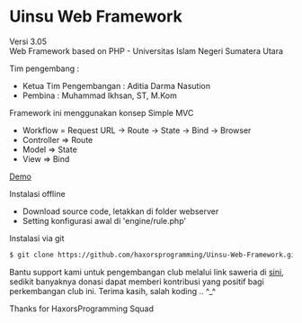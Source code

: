 # Uinsu Web Framework
Versi 3.05<br/>
Web Framework based on PHP - Universitas Islam Negeri Sumatera Utara

Tim pengembang :

- Ketua Tim Pengembangan : Aditia Darma Nasution
- Pembina : Muhammad Ikhsan, ST, M.Kom

Framework ini menggunakan konsep Simple MVC

- Workflow = Request URL -> Route -> State -> Bind -> Browser
- Controller => Route
- Model => State 
- View => Bind

<a href='http://sandbox.haxors.or.id/uinsuwf/'>Demo</a> 

Instalasi offline 
- Download source code, letakkan di folder webserver
- Setting konfigurasi awal di 'engine/rule.php'

Instalasi via git

```sh
$ git clone https://github.com/haxorsprogramming/Uinsu-Web-Framework.git
```

Bantu support kami untuk pengembangan club melalui link saweria di <a href='https://saweria.co/donate/haxorsprogramming'>sini</a>, sedikit banyaknya donasi dapat memberi kontribusi yang positif bagi perkembangan club ini. Terima kasih, salah koding .. ^_^

Thanks for HaxorsProgramming Squad
